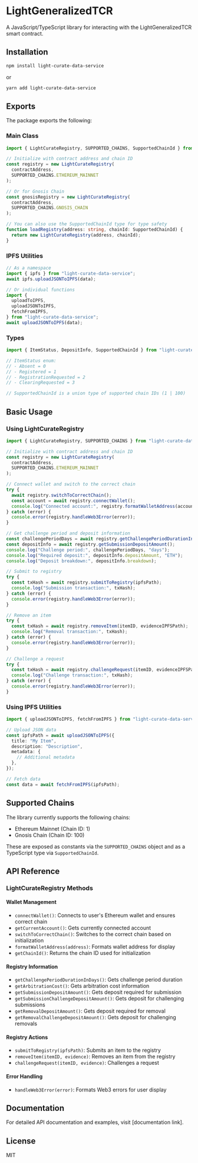 # LightGeneralizedTCR

A JavaScript/TypeScript library for interacting with the LightGeneralizedTCR smart contract.

## Installation

```bash
npm install light-curate-data-service
```

or

```bash
yarn add light-curate-data-service
```

## Exports

The package exports the following:

### Main Class

```typescript
import { LightCurateRegistry, SUPPORTED_CHAINS, SupportedChainId } from "light-curate-data-service";

// Initialize with contract address and chain ID
const registry = new LightCurateRegistry(
  contractAddress,
  SUPPORTED_CHAINS.ETHEREUM_MAINNET
);

// Or for Gnosis Chain
const gnosisRegistry = new LightCurateRegistry(
  contractAddress,
  SUPPORTED_CHAINS.GNOSIS_CHAIN
);

// You can also use the SupportedChainId type for type safety
function loadRegistry(address: string, chainId: SupportedChainId) {
  return new LightCurateRegistry(address, chainId);
}
```

### IPFS Utilities

```typescript
// As a namespace
import { ipfs } from "light-curate-data-service";
await ipfs.uploadJSONToIPFS(data);

// Or individual functions
import {
  uploadToIPFS,
  uploadJSONToIPFS,
  fetchFromIPFS,
} from "light-curate-data-service";
await uploadJSONToIPFS(data);
```

### Types

```typescript
import { ItemStatus, DepositInfo, SupportedChainId } from "light-curate-data-service";

// ItemStatus enum:
// - Absent = 0
// - Registered = 1
// - RegistrationRequested = 2
// - ClearingRequested = 3

// SupportedChainId is a union type of supported chain IDs (1 | 100)
```

## Basic Usage

### Using LightCurateRegistry

```typescript
import { LightCurateRegistry, SUPPORTED_CHAINS } from "light-curate-data-service";

// Initialize with contract address and chain ID
const registry = new LightCurateRegistry(
  contractAddress,
  SUPPORTED_CHAINS.ETHEREUM_MAINNET
);

// Connect wallet and switch to the correct chain
try {
  await registry.switchToCorrectChain();
  const account = await registry.connectWallet();
  console.log("Connected account:", registry.formatWalletAddress(account));
} catch (error) {
  console.error(registry.handleWeb3Error(error));
}

// Get challenge period and deposit information
const challengePeriodDays = await registry.getChallengePeriodDurationInDays();
const depositInfo = await registry.getSubmissionDepositAmount();
console.log("Challenge period:", challengePeriodDays, "days");
console.log("Required deposit:", depositInfo.depositAmount, "ETH");
console.log("Deposit breakdown:", depositInfo.breakdown);

// Submit to registry
try {
  const txHash = await registry.submitToRegistry(ipfsPath);
  console.log("Submission transaction:", txHash);
} catch (error) {
  console.error(registry.handleWeb3Error(error));
}

// Remove an item
try {
  const txHash = await registry.removeItem(itemID, evidenceIPFSPath);
  console.log("Removal transaction:", txHash);
} catch (error) {
  console.error(registry.handleWeb3Error(error));
}

// Challenge a request
try {
  const txHash = await registry.challengeRequest(itemID, evidenceIPFSPath);
  console.log("Challenge transaction:", txHash);
} catch (error) {
  console.error(registry.handleWeb3Error(error));
}
```

### Using IPFS Utilities

```typescript
import { uploadJSONToIPFS, fetchFromIPFS } from "light-curate-data-service";

// Upload JSON data
const ipfsPath = await uploadJSONToIPFS({
  title: "My Item",
  description: "Description",
  metadata: {
    // Additional metadata
  },
});

// Fetch data
const data = await fetchFromIPFS(ipfsPath);
```

## Supported Chains

The library currently supports the following chains:

- Ethereum Mainnet (Chain ID: 1)
- Gnosis Chain (Chain ID: 100)

These are exposed as constants via the `SUPPORTED_CHAINS` object and as a TypeScript type via `SupportedChainId`.

## API Reference

### LightCurateRegistry Methods

#### Wallet Management

- `connectWallet()`: Connects to user's Ethereum wallet and ensures correct chain
- `getCurrentAccount()`: Gets currently connected account
- `switchToCorrectChain()`: Switches to the correct chain based on initialization
- `formatWalletAddress(address)`: Formats wallet address for display
- `getChainId()`: Returns the chain ID used for initialization

#### Registry Information

- `getChallengePeriodDurationInDays()`: Gets challenge period duration
- `getArbitrationCost()`: Gets arbitration cost information
- `getSubmissionDepositAmount()`: Gets deposit required for submission
- `getSubmissionChallengeDepositAmount()`: Gets deposit for challenging submissions
- `getRemovalDepositAmount()`: Gets deposit required for removal
- `getRemovalChallengeDepositAmount()`: Gets deposit for challenging removals

#### Registry Actions

- `submitToRegistry(ipfsPath)`: Submits an item to the registry
- `removeItem(itemID, evidence)`: Removes an item from the registry
- `challengeRequest(itemID, evidence)`: Challenges a request

#### Error Handling

- `handleWeb3Error(error)`: Formats Web3 errors for user display

## Documentation

For detailed API documentation and examples, visit [documentation link].

## License

MIT
